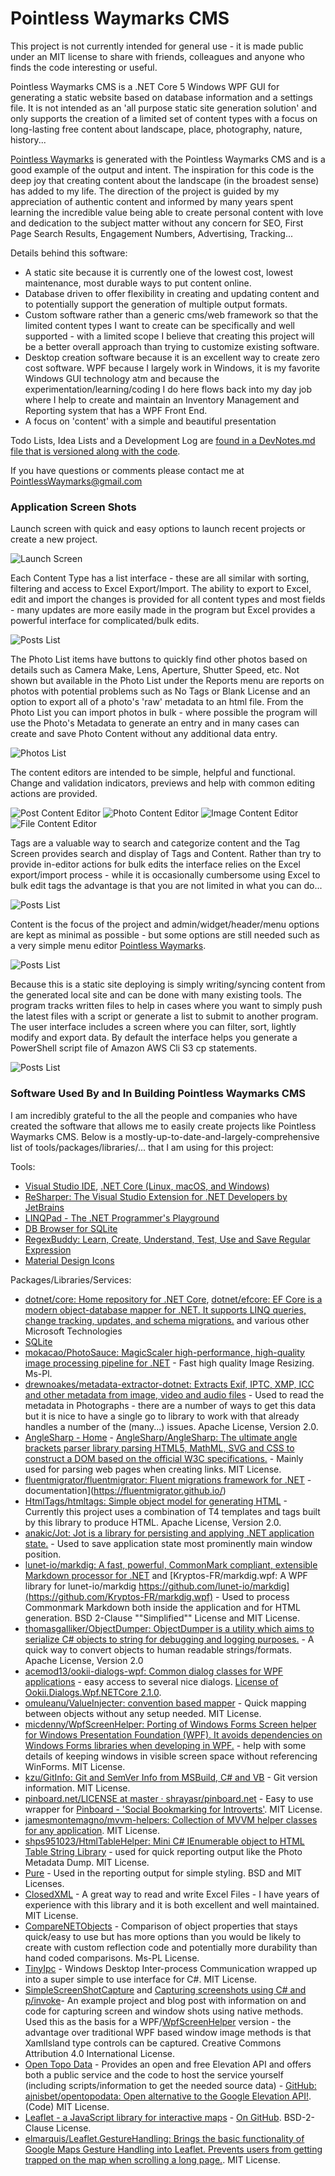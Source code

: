# Pointless Waymarks CMS

This project is not currently intended for general use - it is made public under an MIT license to share with friends, colleagues and anyone who finds the code interesting or useful.

Pointless Waymarks CMS is a .NET Core 5 Windows WPF GUI for generating a static website based on database information and a settings file. It is not intended as an 'all purpose static site generation solution' and only supports the creation of a limited set of content types with a focus on long-lasting free content about landscape, place, photography, nature, history...

[Pointless Waymarks](https://PointlessWaymarks.com) is generated with the Pointless Waymarks CMS and is a good example of the output and intent. The inspiration for this code is the deep joy that creating content about the landscape (in the broadest sense) has added to my life. The direction of the project is guided by my appreciation of authentic content and informed by many years spent learning the incredible value being able to create personal content with love and dedication to the subject matter without any concern for SEO, First Page Search Results, Engagement Numbers, Advertising, Tracking...

Details behind this software:
 - A static site because it is currently one of the lowest cost, lowest maintenance, most durable ways to put content online.
 - Database driven to offer flexibility in creating and updating content and to potentially support the generation of multiple output formats.
 - Custom software rather than a generic cms/web framework so that the limited content types I want to create can be specifically and well supported - with a limited scope I believe that creating this project will be a better overall approach than trying to customize existing software.
 - Desktop creation software because it is an excellent way to create zero cost software. WPF because I largely work in Windows, it is my favorite Windows GUI technology atm and because the experimentation/learning/coding I do here flows back into my day job where I help to create and maintain an Inventory Management and Reporting system that has a WPF Front End.
 - A focus on 'content' with a simple and beautiful presentation

Todo Lists, Idea Lists and a Development Log are [found in a DevNotes.md file that is versioned along with the code](PointlessWaymarksCmsContentEditor/DevNotes.md).

If you have questions or comments please contact me at PointlessWaymarks@gmail.com


### Application Screen Shots

Launch screen with quick and easy options to launch recent projects or create a new project.


![Launch Screen](PointlessWaymarksCmsScreenShots/LaunchScreen.jpg "Launch Screen")


Each Content Type has a list interface - these are all similar with sorting, filtering and access to Excel Export/Import. The ability to export to Excel, edit and import the changes is provided for all content types and most fields - many updates are more easily made in the program but Excel provides a powerful interface for complicated/bulk edits.


![Posts List](PointlessWaymarksCmsScreenShots/PostsList.jpg "Posts List")


The Photo List items have buttons to quickly find other photos based on details such as Camera Make, Lens, Aperture, Shutter Speed, etc. Not shown but available in the Photo List under the Reports menu are reports on photos with potential problems such as No Tags or Blank License and an option to export all of a photo's 'raw' metadata to an html file.
From the Photo List you can import photos in bulk - where possible the program will use the Photo's Metadata to generate an entry and in many cases can create and save Photo Content without any additional data entry.


![Photos List](PointlessWaymarksCmsScreenShots/PhotoList.jpg "Photos List")


The content editors are intended to be simple, helpful and functional. Change and validation indicators, previews and help with common editing actions are provided.


![Post Content Editor](PointlessWaymarksCmsScreenShots/PostEditorWithPreview.jpg "Post Content Editor")
![Photo Content Editor](PointlessWaymarksCmsScreenShots/PhotoEditor-ShowingFileAndPhotoMetadata.jpg "Photo Content Editor")
![Image Content Editor](PointlessWaymarksCmsScreenShots/ImageEditor.jpg "Image Content Editor")
![File Content Editor](PointlessWaymarksCmsScreenShots/FileEditorShowingValidationAndChangeIndicators.jpg "File Content Editor")


Tags are a valuable way to search and categorize content and the Tag Screen provides search and display of Tags and Content. Rather than try to provide in-editor actions for bulk edits the interface relies on the Excel export/import process - while it is occasionally cumbersome using Excel to bulk edit tags the advantage is that you are not limited in what you can do...


![Posts List](PointlessWaymarksCmsScreenShots/TagList.jpg "File Content Editor")


Content is the focus of the project and admin/widget/header/menu options are kept as minimal as possible - but some options are still needed such as a very simple menu editor [Pointless Waymarks](https://PointlessWaymarks.com).


![Posts List](PointlessWaymarksCmsScreenShots/MenuLinksEditor.jpg "Menu Links Editor")


Because this is a static site deploying is simply writing/syncing content from the generated local site and can be done with many existing tools. The program tracks written files to help in cases where you want to simply push the latest files with a script or generate a list to submit to another program. The user interface includes a screen where you can filter, sort, lightly modify and export data. By default the interface helps you generate a PowerShell script file of Amazon AWS Cli S3 cp statements.


![Posts List](PointlessWaymarksCmsScreenShots/WrittenFilesList.jpg "Written Files List")


### Software Used By and In Building Pointless Waymarks CMS

I am incredibly grateful to the all the people and companies who have created the software that allows me to easily create projects like Pointless Waymarks CMS. Below is a mostly-up-to-date-and-largely-comprehensive list of tools/packages/libraries/... that I am using for this project:

Tools:
 - [Visual Studio IDE](https://visualstudio.microsoft.com/), [.NET Core (Linux, macOS, and Windows)](https://dotnet.microsoft.com/download/dotnet-core)
 - [ReSharper: The Visual Studio Extension for .NET Developers by JetBrains](https://www.jetbrains.com/resharper/)
 - [LINQPad - The .NET Programmer's Playground](https://www.linqpad.net/)
 - [DB Browser for SQLite](https://sqlitebrowser.org/)
 - [RegexBuddy: Learn, Create, Understand, Test, Use and Save Regular Expression](https://www.regexbuddy.com/)
 - [Material Design Icons](http://materialdesignicons.com/)

Packages/Libraries/Services:
 - [dotnet/core: Home repository for .NET Core](https://github.com/dotnet/core), [dotnet/efcore: EF Core is a modern object-database mapper for .NET. It supports LINQ queries, change tracking, updates, and schema migrations.](https://github.com/dotnet/efcore) and various other Microsoft Technologies
 - [SQLite](https://www.sqlite.org/index.html)
 - [mokacao/PhotoSauce: MagicScaler high-performance, high-quality image processing pipeline for .NET](https://github.com/mokacao/PhotoSauce) - Fast high quality Image Resizing. Ms-Pl.
 - [drewnoakes/metadata-extractor-dotnet: Extracts Exif, IPTC, XMP, ICC and other metadata from image, video and audio files](https://github.com/drewnoakes/metadata-extractor-dotnet) - Used to read the metadata in Photographs - there are a number of ways to get this data but it is nice to have a single go to library to work with that already handles a number of the (many...) issues. Apache License, Version 2.0.
 - [AngleSharp - Home](https://anglesharp.github.io/) - [AngleSharp/AngleSharp: The ultimate angle brackets parser library parsing HTML5, MathML, SVG and CSS to construct a DOM based on the official W3C specifications.](https://github.com/AngleSharp/AngleSharp) - Mainly used for parsing web pages when creating links. MIT License.
 - [fluentmigrator/fluentmigrator: Fluent migrations framework for .NET](https://github.com/fluentmigrator/fluentmigrator) -  documentation](https://fluentmigrator.github.io/)
 - [HtmlTags/htmltags: Simple object model for generating HTML](https://github.com/HtmlTags/htmltags) - Currently this project uses a combination of T4 templates and tags built by this library to produce HTML. Apache License, Version 2.0.
 - [anakic/Jot: Jot is a library for persisting and applying .NET application state.](https://github.com/anakic/Jot) - Used to save application state most prominently main window position.
 - [lunet-io/markdig: A fast, powerful, CommonMark compliant, extensible Markdown processor for .NET](https://github.com/lunet-io/markdig) and [Kryptos-FR/markdig.wpf: A WPF library for lunet-io/markdig https://github.com/lunet-io/markdig](https://github.com/Kryptos-FR/markdig.wpf) - Used to process Commonmark Markdown both inside the application and for HTML generation. BSD 2-Clause ""Simplified"" License and MIT License.
 - [thomasgalliker/ObjectDumper: ObjectDumper is a utility which aims to serialize C# objects to string for debugging and logging purposes.](https://github.com/thomasgalliker/ObjectDumper) - A quick way to convert objects to human readable strings/formats. Apache License, Version 2.0
 - [acemod13/ookii-dialogs-wpf: Common dialog classes for WPF applications](https://github.com/acemod13/ookii-dialogs-wpf) - easy access to several nice dialogs. [License of Ookii.Dialogs.Wpf.NETCore 2.1.0](https://www.nuget.org/packages/Ookii.Dialogs.Wpf.NETCore/2.1.0/License).
 - [omuleanu/ValueInjecter: convention based mapper](https://github.com/omuleanu/ValueInjecter) - Quick mapping between objects without any setup needed. MIT License.
 - [micdenny/WpfScreenHelper: Porting of Windows Forms Screen helper for Windows Presentation Foundation (WPF). It avoids dependencies on Windows Forms libraries when developing in WPF.](https://github.com/micdenny/WpfScreenHelper) - help with some details of keeping windows in visible screen space without referencing WinForms. MIT License.
 - [kzu/GitInfo: Git and SemVer Info from MSBuild, C# and VB](https://github.com/kzu/GitInfo) - Git version information. MIT License.
 - [pinboard.net/LICENSE at master · shrayasr/pinboard.net](https://github.com/shrayasr/pinboard.net/blob/master/LICENSE) - Easy to use wrapper for [Pinboard - 'Social Bookmarking for Introverts'](http://pinboard.in/). MIT License.
 - [jamesmontemagno/mvvm-helpers: Collection of MVVM helper classes for any application](https://github.com/jamesmontemagno/mvvm-helpers). MIT License.
 - [shps951023/HtmlTableHelper: Mini C# IEnumerable object to HTML Table String Library](https://github.com/shps951023/HtmlTableHelper) - used for quick reporting output like the Photo Metadata Dump. MIT License.
 - [Pure](https://purecss.io/) - Used in the reporting output for simple styling. BSD and MIT Licenses.
 - [ClosedXML](https://github.com/ClosedXML/ClosedXML) - A great way to read and write Excel Files - I have years of experience with this library and it is both excellent and well maintained. MIT License.
 - [CompareNETObjects](https://github.com/GregFinzer/Compare-Net-Objects) - Comparison of object properties that stays quick/easy to use but has more options than you would be likely to create with custom reflection code and potentially more durability than hand coded comparisons. Ms-PL License.
 - [TinyIpc](https://github.com/steamcore/TinyIpc) - Windows Desktop Inter-process Communication wrapped up into a super simple to use interface for C#. MIT License.
 - [SimpleScreenShotCapture](https://github.com/cyotek/SimpleScreenshotCapture) and [Capturing screenshots using C# and p/invoke](https://www.cyotek.com/blog/capturing-screenshots-using-csharp-and-p-invoke)- An example project and blog post with information on and code for capturing screen and window shots using native methods. Used this as the basis for a WPF/[WpfScreenHelper](https://github.com/micdenny/WpfScreenHelper) version - the advantage over traditional WPF based window image methods is that XamlIsland type controls can be captured. Creative Commons Attribution 4.0 International License.
 - [Open Topo Data](https://www.opentopodata.org/) - Provides an open and free Elevation API and offers both a public service and the code to host the service yourself (including scripts/information to get the needed source data) - [GitHub: ajnisbet/opentopodata: Open alternative to the Google Elevation API!](https://github.com/ajnisbet/opentopodata). (Code) MIT License.
 - [Leaflet - a JavaScript library for interactive maps](https://leafletjs.com/) - [On GitHub](https://github.com/Leaflet/Leaflet). BSD-2-Clause License.
 - [elmarquis/Leaflet.GestureHandling: Brings the basic functionality of Google Maps Gesture Handling into Leaflet. Prevents users from getting trapped on the map when scrolling a long page.](https://github.com/elmarquis/Leaflet.GestureHandling). MIT License.

